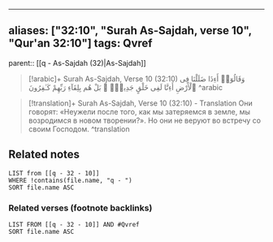 
---
aliases: ["32:10", "Surah As-Sajdah, verse 10", "Qur'an 32:10"]
tags: Qvref
---

parent:: [[q - As-Sajdah (32)|As-Sajdah]]

> [!arabic]+ Surah As-Sajdah, Verse 10 (32:10)
> <span class="quran-arabic">وَقَالُوٓا۟ أَءِذَا ضَلَلْنَا فِى ٱلْأَرْضِ أَءِنَّا لَفِى خَلْقٍ جَدِيدٍۭ ۚ بَلْ هُم بِلِقَآءِ رَبِّهِمْ كَـٰفِرُونَ</span>
^arabic

> [!translation]+ Surah As-Sajdah, Verse 10 (32:10) - Translation
> Они говорят: «Неужели после того, как мы затеряемся в земле, мы возродимся в новом творении?». Но они не веруют во встречу со своим Господом.
^translation



## Related notes
```dataview
LIST from [[q - 32 - 10]]
WHERE !contains(file.name, "q - ")
SORT file.name ASC
```

### Related verses (footnote backlinks)
```dataview
LIST FROM [[q - 32 - 10]] AND #Qvref
SORT file.name ASC
```

